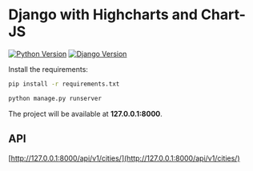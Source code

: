 # Django with Highcharts and Chart-JS

[![Python Version](https://img.shields.io/badge/python-3.8-brightgreen.svg)](https://python.org)
[![Django Version](https://img.shields.io/badge/django-3.2-brightgreen.svg)](https://djangoproject.com)

Install the requirements:

```bash
pip install -r requirements.txt
```

```bash
python manage.py runserver
```

The project will be available at **127.0.0.1:8000**.

## API 
[http://127.0.0.1:8000/api/v1/cities/](http://127.0.0.1:8000/api/v1/cities/)
